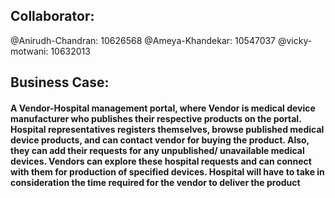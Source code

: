 ## Collaborator:
@Anirudh-Chandran: 10626568
@Ameya-Khandekar: 10547037
@vicky-motwani: 10632013

## Business Case:
#### A Vendor-Hospital management portal, where Vendor is medical device manufacturer who publishes their respective products on the portal. Hospital representatives registers themselves, browse published medical device products, and can contact vendor for buying the product. Also, they can add their requests for any unpublished/ unavailable medical devices. Vendors can explore these hospital requests and can connect with them for production of specified devices. Hospital will have to take in consideration the time required for the vendor to deliver the product
